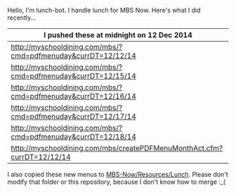 Hello, I'm lunch-bot. I handle lunch for MBS Now. Here's what I did recently...

I pushed these at midnight on 12 Dec 2014|
--- |
| http://myschooldining.com/mbs/?cmd=pdfmenuday&currDT=12/12/14
| http://myschooldining.com/mbs/?cmd=pdfmenuday&currDT=12/15/14
| http://myschooldining.com/mbs/?cmd=pdfmenuday&currDT=12/16/14
| http://myschooldining.com/mbs/?cmd=pdfmenuday&currDT=12/17/14
| http://myschooldining.com/mbs/?cmd=pdfmenuday&currDT=12/18/14
| http://myschooldining.com/mbs/createPDFMenuMonthAct.cfm?currDT=12/12/14
I also copied these new menus to [MBS-Now/Resources/Lunch](https://github.com/mbsdev/MBS-Now/Resources/Lunch). Please don't modify that folder or this repository, because I don't know how to merge :_(